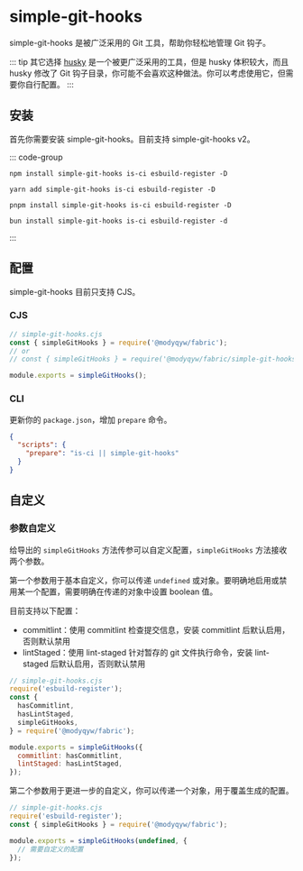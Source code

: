 # simple-git-hooks

simple-git-hooks 是被广泛采用的 Git 工具，帮助你轻松地管理 Git 钩子。

::: tip 其它选择
[husky](https://typicode.github.io/husky/) 是一个被更广泛采用的工具，但是 husky 体积较大，而且 husky 修改了 Git 钩子目录，你可能不会喜欢这种做法。你可以考虑使用它，但需要你自行配置。
:::

## 安装

首先你需要安装 simple-git-hooks。目前支持 simple-git-hooks v2。

::: code-group

```shell [npm]
npm install simple-git-hooks is-ci esbuild-register -D
```

```shell [yarn]
yarn add simple-git-hooks is-ci esbuild-register -D
```

```shell [pnpm]
pnpm install simple-git-hooks is-ci esbuild-register -D
```

```shell [bun(experimental)]
bun install simple-git-hooks is-ci esbuild-register -d
```

:::

## 配置

simple-git-hooks 目前只支持 CJS。

### CJS

```javascript
// simple-git-hooks.cjs
const { simpleGitHooks } = require('@modyqyw/fabric');
// or
// const { simpleGitHooks } = require('@modyqyw/fabric/simple-git-hooks');

module.exports = simpleGitHooks();
```

### CLI

更新你的 `package.json`，增加 `prepare` 命令。

```json
{
  "scripts": {
    "prepare": "is-ci || simple-git-hooks"
  }
}
```

## 自定义

### 参数自定义

给导出的 `simpleGitHooks` 方法传参可以自定义配置，`simpleGitHooks` 方法接收两个参数。

第一个参数用于基本自定义，你可以传递 `undefined` 或对象。要明确地启用或禁用某一个配置，需要明确在传递的对象中设置 boolean 值。

目前支持以下配置：

- commitlint：使用 commitlint 检查提交信息，安装 commitlint 后默认启用，否则默认禁用
- lintStaged：使用 lint-staged 针对暂存的 git 文件执行命令，安装 lint-staged 后默认启用，否则默认禁用

```javascript
// simple-git-hooks.cjs
require('esbuild-register');
const {
  hasCommitlint,
  hasLintStaged,
  simpleGitHooks,
} = require('@modyqyw/fabric');

module.exports = simpleGitHooks({
  commitlint: hasCommitlint,
  lintStaged: hasLintStaged,
});
```

第二个参数用于更进一步的自定义，你可以传递一个对象，用于覆盖生成的配置。

```javascript
// simple-git-hooks.cjs
require('esbuild-register');
const { simpleGitHooks } = require('@modyqyw/fabric');

module.exports = simpleGitHooks(undefined, {
  // 需要自定义的配置
});
```

